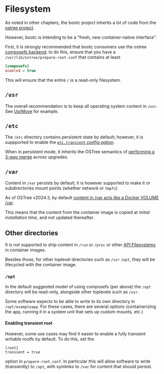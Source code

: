 # Filesystem

As noted in other chapters, the bootc project inherits
a lot of code from the [ostree project](https://github.com/ostreedev/ostree/).

However, bootc is intending to be a "fresh, new container-native interface".

First, it is strongly recommended that bootc consumers use the ostree
[composefs backend](https://ostreedev.github.io/ostree/composefs/); to do this,
ensure that you have a `/usr/lib/ostree/prepare-root.conf` that contains at least

```ini
[composefs]
enabled = true
```

This will ensure that the entire `/` is a read-only filesystem.

## `/usr`

The overall recommendation is to keep all operating system content in `/usr`.  See [UsrMove](https://fedoraproject.org/wiki/Features/UsrMove) for example.

## `/etc`

The `/etc` directory contains persistent state by default; however,
it is suppported to enable the [`etc.transient` config option](https://ostreedev.github.io/ostree/man/ostree-prepare-root.html).

When in persistent mode, it inherits the OSTree semantics of [performing a 3-way merge](https://ostreedev.github.io/ostree/atomic-upgrades/#assembling-a-new-deployment-directory)
across upgrades.

## `/var`

Content in `/var` persists by default; it is however supported to make it or subdirectories
mount points (whether network or `tmpfs`)

As of OSTree v2024.3, by default [content in /var acts like a Docker VOLUME /var](https://github.com/ostreedev/ostree/pull/3166/commits/f81b9fa1666c62a024d5ca0bbe876321f72529c7).

This means that the content from the container image is copied at *initial installation time*, and not updated thereafter.

## Other directories

It is not supported to ship content in `/run` or `/proc` or other [API Filesystems](https://www.freedesktop.org/wiki/Software/systemd/APIFileSystems/) in container images.

Besides those, for other toplevel directories such as `/usr` `/opt`, they will be lifecycled with the container image.

### `/opt`

In the default suggested model of using composefs (per above) the `/opt` directory will be read-only, alongside
other toplevels such as `/usr`.

Some software expects to be able to write to its own directory in `/opt/exampleapp`.  For these
cases, there are several options (containerizing the app, running it in a system unit that sets up custom mounts, etc.)

#### Enabling transient root

However, some use cases may find it easier to enable a fully transient writable rootfs by default.
To do this, set the

```
[root]
transient = true
```

option in `prepare-root.conf`.  In particular this will allow software to write (transiently) to `/opt`,
with symlinks to `/var` for content that should persist.
